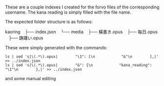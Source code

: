 
These are a couple indexes I created for the forvo files of the corresponding username.
The kana reading is simply filled with the file name.

The expected folder structure is as follows:

kaoring
   ├── index.json
   └── media
       ├── 橫書き.opus
       ├── 每日.opus
       ├── 踌躇い.opus


These were simply generated with the commands:
```
ls | sed 's|\(.*\).opus|        "\1": [\n            "&"\n        ],|' >> ../index.json
ls | sed 's|\(.*\).opus|        "&": {\n            "kana_reading": "\1"\n        },|' >> ../index.json
```
and some manual editing
